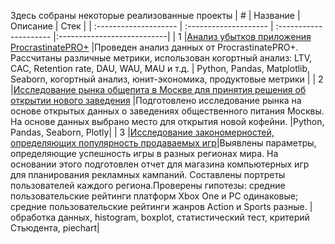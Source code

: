 Здесь собраны некоторые реализованные проекты
| # | Название | Описание | Стек |
| :-------------------- | :-------------------- | :--------------------- |:---------------------------|
| 1 |[Анализ убытков приложения ProcrastinatePRO+](https://github.com/Cellport/Portfolio/tree/main/Анализ%20бизнес-показателей "Нажмите для перехода в репозиторий") |Проведен анализ данных от ProcrastinatePRO+. Рассчитаны различные метрики, использован когортный анализ: LTV, CAC, Retention rate, DAU, WAU, MAU и т.д. | Python, Pandas, Matplotlib, Seaborn, когортный анализ, юнит-экономика, продуктовые метрики |
| 2 |[Исследование рынка общепита в Москве для принятия решения об открытии нового заведения](https://github.com/Cellport/Projects/tree/main/Рынок%20заведений%20общественного%20питания%20Москвы "Нажмите для перехода к проекту") |Подготовлено исследование рынка на основе открытых данных о заведениях общественного питания Москвы. На основе данных выбрано место для открытия новой кофейни. |Python, Pandas, Seaborn, Plotly|
| 3 |[Исследование закономерностей, определяющих популярность продаваемых игр](https://github.com/Cellport/Projects/tree/main/Исследование%20закономерностей%20успешности%20игр)|Выявлены параметры, определяющие успешность игры в разных регионах мира. На основании этого подготовлен отчет для магазина компьютерных игр для планирования рекламных кампаний. Составлены портреты пользователей каждого региона.Проверены гипотезы: средние пользовательские рейтинги платформ Xbox One и PC одинаковые; средние пользовательские рейтинги жанров Action и Sports разные. |обработка данных, histogram, boxplot, статистический тест, критерий Стьюдента, piechart|
